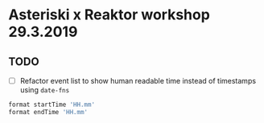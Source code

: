 # Asteriski x Reaktor workshop 29.3.2019

## TODO
 - [ ] Refactor event list to show human readable time instead of timestamps using `date-fns`
```javascript
format startTime 'HH.mm'
format endTime 'HH.mm'